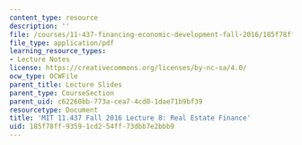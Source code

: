 ```yaml
---
content_type: resource
description: ''
file: /courses/11-437-financing-economic-development-fall-2016/185f78ff93591cd254ff73dbb7e2bbb9_MIT11_437F16_Lec8.pdf
file_type: application/pdf
learning_resource_types:
- Lecture Notes
license: https://creativecommons.org/licenses/by-nc-sa/4.0/
ocw_type: OCWFile
parent_title: Lecture Slides
parent_type: CourseSection
parent_uid: c62260bb-773a-cea7-4cd0-1dae71b9bf39
resourcetype: Document
title: 'MIT 11.437 Fall 2016 Lecture 8: Real Estate Finance'
uid: 185f78ff-9359-1cd2-54ff-73dbb7e2bbb9
---
```

